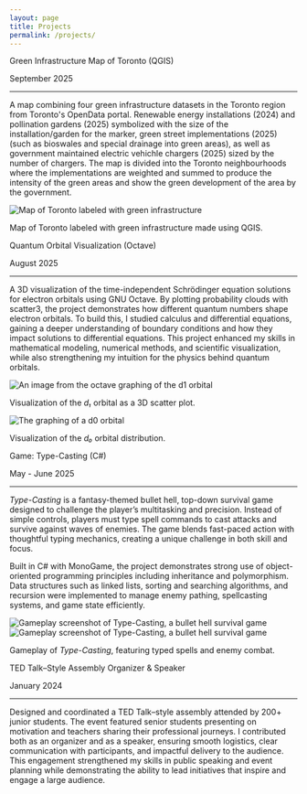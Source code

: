 ```yaml
---
layout: page
title: Projects
permalink: /projects/
---
```


<div class="project-card">
    <p class="project-title">Green Infrastructure Map of Toronto (QGIS)</p>
    <p class="project-date">September 2025</p>
    <hr class="solid">
    <p class="project-description">
A map combining four green infrastructure datasets in the Toronto region from Toronto's OpenData portal. Renewable energy installations (2024) and pollination gardens (2025) symbolized with the size of the installation/garden for the marker, green street implementations (2025) (such as bioswales and special drainage into green areas), as well as government maintained electric vehichle chargers (2025) sized by the number of chargers. The map is divided into the Toronto neighbourhoods where the implementations are weighted and summed to produce the intensity of the green areas and show the green development of the area by the government.</p>
    <img class="project-img" src="/burchardtang.github.io/images/TorontoGreenMap.png" alt="Map of Toronto labeled with green infrastructure">
    <p class="project-img-caption">Map of Toronto labeled with green infrastructure made using QGIS.</p>
</div>

<div class="project-card">
    <p class="project-title">Quantum Orbital Visualization (Octave)</p>
    <p class="project-date">August 2025</p>
    <hr class="solid">
    <p class="project-description">
A 3D visualization of the time-independent Schrödinger equation solutions for electron orbitals using GNU Octave. By plotting probability clouds with scatter3, the project demonstrates how different quantum numbers shape electron orbitals. To build this, I studied calculus and differential equations, gaining a deeper understanding of boundary conditions and how they impact solutions to differential equations. This project enhanced my skills in mathematical modeling, numerical methods, and scientific visualization, while also strengthening my intuition for the physics behind quantum orbitals.</p>
    <img class="project-img" src="/burchardtang.github.io/images/Orbital322.png" alt="An image from the octave graphing of the d1 orbital">
    <p class="project-img-caption">Visualization of the <em>d₁</em> orbital as a 3D scatter plot.</p>
    <img class="project-img" src="/burchardtang.github.io/images/Orbital320.png" alt="The graphing of a d0 orbital">
    <p class="project-img-caption">Visualization of the <em>d₀</em> orbital distribution.</p>
</div>

<div class="project-card">
    <p class="project-title">Game: Type-Casting (C#)</p>
    <p class="project-date">May - June 2025</p>
    <hr class="solid">
    <p class="project-description">
        <em>Type-Casting</em> is a fantasy-themed bullet hell, top-down survival game designed to challenge the player’s multitasking and precision. 
        Instead of simple controls, players must type spell commands to cast attacks and survive against waves of enemies. 
        The game blends fast-paced action with thoughtful typing mechanics, creating a unique challenge in both skill and focus.
    </p>
    <p class="project-description">
        Built in C# with MonoGame, the project demonstrates strong use of object-oriented programming principles including inheritance and polymorphism. 
        Data structures such as linked lists, sorting and searching algorithms, and recursion were implemented to manage enemy pathing, spellcasting systems, and game state efficiently. 
    </p>
    <img class="project-img" src="/burchardtang.github.io/images/TypeCasting.png" alt="Gameplay screenshot of Type-Casting, a bullet hell survival game">
    <img class="project-img" src="/burchardtang.github.io/images/TypeCastingClip1.gif" alt="Gameplay screenshot of Type-Casting, a bullet hell survival game">
    <p class="project-img-caption">Gameplay of <em>Type-Casting</em>, featuring typed spells and enemy combat.</p>
</div>

<div class="project-card">
    <p class="project-title">TED Talk–Style Assembly Organizer & Speaker</p>
    <p class="project-date">January 2024</p>
    <hr class="solid">
    <p class="project-description">
        Designed and coordinated a TED Talk–style assembly attended by 200+ junior students. The event featured senior students presenting on motivation and teachers sharing their professional journeys. I contributed both as an organizer and as a speaker, ensuring smooth logistics, clear communication with participants, and impactful delivery to the audience. 
        This engagement strengthened my skills in public speaking and event planning while demonstrating the ability to lead initiatives that inspire and engage a large audience.
    </p>
</div>